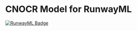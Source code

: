 # CNOCR Model for RunwayML

[![RunwayML Badge](https://open-app.runwayml.com/gh-badge.svg)](https://open-app.runwayml.com/)